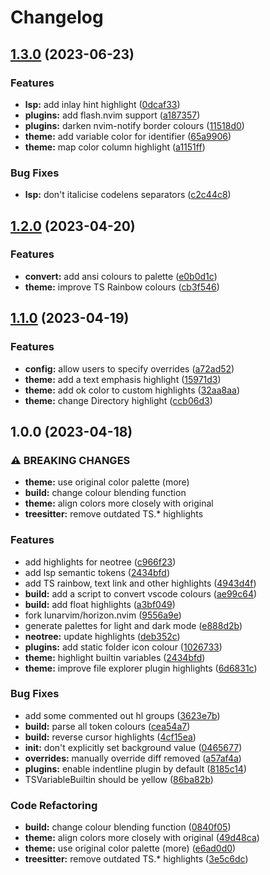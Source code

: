 # Changelog

## [1.3.0](https://github.com/akinsho/horizon.nvim/compare/v1.2.0...v1.3.0) (2023-06-23)


### Features

* **lsp:** add inlay hint highlight ([0dcaf33](https://github.com/akinsho/horizon.nvim/commit/0dcaf337897441eb7a322e9b068b01abbed705fa))
* **plugins:** add flash.nvim support ([a187357](https://github.com/akinsho/horizon.nvim/commit/a1873570f3ec75ca2ab45961429c62bc52102c8a))
* **plugins:** darken nvim-notify border colours ([11518d0](https://github.com/akinsho/horizon.nvim/commit/11518d014ceca0e7d0ff24b0468d2c81c38542eb))
* **theme:** add variable color for identifier ([65a9906](https://github.com/akinsho/horizon.nvim/commit/65a9906b823aca85fae9890d80574f95b28c0f87))
* **theme:** map color column highlight ([a1151ff](https://github.com/akinsho/horizon.nvim/commit/a1151ff429b2a1c2bc5a7477f6eb4b689aef7494))


### Bug Fixes

* **lsp:** don't italicise codelens separators ([c2c44c8](https://github.com/akinsho/horizon.nvim/commit/c2c44c836694f3b3c777d38e97f4515c456e2ea8))

## [1.2.0](https://github.com/akinsho/horizon.nvim/compare/v1.1.0...v1.2.0) (2023-04-20)


### Features

* **convert:** add ansi colours to palette ([e0b0d1c](https://github.com/akinsho/horizon.nvim/commit/e0b0d1c3a27be9f8492b091117e49f5defc10e0c))
* **theme:** improve TS Rainbow colours ([cb3f546](https://github.com/akinsho/horizon.nvim/commit/cb3f5467e19652e00ed67471695d4566626cca61))

## [1.1.0](https://github.com/akinsho/horizon.nvim/compare/v1.0.0...v1.1.0) (2023-04-19)


### Features

* **config:** allow users to specify overrides ([a72ad52](https://github.com/akinsho/horizon.nvim/commit/a72ad5286e7d70ead33fdf039a296f3d4486a795))
* **theme:** add a text emphasis highlight ([15971d3](https://github.com/akinsho/horizon.nvim/commit/15971d34c85a510b19a6541401d5ad2799bc2ffa))
* **theme:** add ok color to custom highlights ([32aa8aa](https://github.com/akinsho/horizon.nvim/commit/32aa8aa3a57b35fd38202f15370907295e9ac2ba))
* **theme:** change Directory highlight ([ccb06d3](https://github.com/akinsho/horizon.nvim/commit/ccb06d3c2fd5eac32cfa394239ceece6c4cc052d))

## 1.0.0 (2023-04-18)


### ⚠ BREAKING CHANGES

* **theme:** use original color palette (more)
* **build:** change colour blending function
* **theme:** align colors more closely with original
* **treesitter:** remove outdated TS.* highlights

### Features

* add highlights for neotree ([c966f23](https://github.com/akinsho/horizon.nvim/commit/c966f23be4ad2b2d22cd64823143815fae22a6ae))
* add lsp semantic tokens ([2434bfd](https://github.com/akinsho/horizon.nvim/commit/2434bfd8d887dc90af338c3a8d0d2b31d66fc67f))
* add TS rainbow, text link and other highlights ([4943d4f](https://github.com/akinsho/horizon.nvim/commit/4943d4ff2c825eba81ec1bfa858e04b2ba27e298))
* **build:** add a script to convert vscode colours ([ae99c64](https://github.com/akinsho/horizon.nvim/commit/ae99c64f56bd790cc4fc683a8bb376cf070d7dde))
* **build:** add float highlights ([a3bf049](https://github.com/akinsho/horizon.nvim/commit/a3bf0490ebddd6035934858a2d8dcbf93b8341b3))
* fork lunarvim/horizon.nvim ([9556a9e](https://github.com/akinsho/horizon.nvim/commit/9556a9ec18f2d1c02a4f9f1da1b298aade4a2633))
* generate palettes for light and dark mode ([e888d2b](https://github.com/akinsho/horizon.nvim/commit/e888d2b1ba231434e37b72179736c83c8f09364b))
* **neotree:** update highlights ([deb352c](https://github.com/akinsho/horizon.nvim/commit/deb352c017326cc937f36dd46b497497f2430490))
* **plugins:** add static folder icon colour ([1026733](https://github.com/akinsho/horizon.nvim/commit/10267336e23849543457ae1f4ac126900494231c))
* **theme:** highlight builtin variables ([2434bfd](https://github.com/akinsho/horizon.nvim/commit/2434bfd8d887dc90af338c3a8d0d2b31d66fc67f))
* **theme:** improve file explorer plugin highlights ([6d6831c](https://github.com/akinsho/horizon.nvim/commit/6d6831c1b3da0977dc74d2c1392dd94fbcc961cb))


### Bug Fixes

* add some commented out hl groups ([3623e7b](https://github.com/akinsho/horizon.nvim/commit/3623e7bfe3de9a7c7407b7942f49a66eece620c0))
* **build:** parse all token colours ([cea54a7](https://github.com/akinsho/horizon.nvim/commit/cea54a7c6571165f1b6dd8cac999c4cb340551fa))
* **build:** reverse cursor highlights ([4cf15ea](https://github.com/akinsho/horizon.nvim/commit/4cf15ead80baf60145a477dfbaf485ec9e50e33f))
* **init:** don't explicitly set background value ([0465677](https://github.com/akinsho/horizon.nvim/commit/0465677024260027d3069d7a6ee3cdf0a34b33b5))
* **overrides:** manually override diff removed ([a57af4a](https://github.com/akinsho/horizon.nvim/commit/a57af4aada5c2df9e362cef38e003bcaaf812feb))
* **plugins:** enable indentline plugin by default ([8185c14](https://github.com/akinsho/horizon.nvim/commit/8185c141f6fc135a6d71f489225717bca4a74ea7))
* TSVariableBuiltin should be yellow ([86ba82b](https://github.com/akinsho/horizon.nvim/commit/86ba82bcb51ce474a798debb473f954eb6a59819))


### Code Refactoring

* **build:** change colour blending function ([0840f05](https://github.com/akinsho/horizon.nvim/commit/0840f05c65b5c1b066abeb31a74d014191848ad1))
* **theme:** align colors more closely with original ([49d48ca](https://github.com/akinsho/horizon.nvim/commit/49d48ca36cdbeb196350bea379d810019ba7c59e))
* **theme:** use original color palette (more) ([e6ad0d0](https://github.com/akinsho/horizon.nvim/commit/e6ad0d08a48855489b76ae047bbc81629b863d47))
* **treesitter:** remove outdated TS.* highlights ([3e5c6dc](https://github.com/akinsho/horizon.nvim/commit/3e5c6dcf8460da1ece70bda1b00cfc5bcbb9c882))
